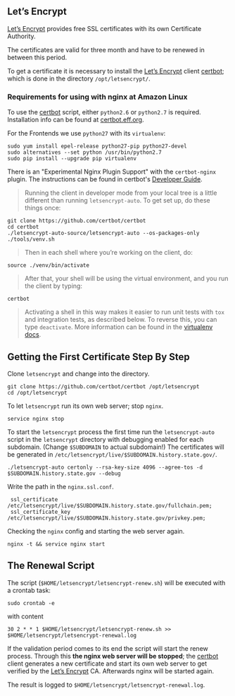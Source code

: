 ## Let’s Encrypt

[Let’s Encrypt] provides free SSL certificates with its own Certificate Authority.

The certificates are valid for three month and have to be renewed in between this period.

To get a certificate it is necessary to install the [Let’s Encrypt] client [certbot]; which is done in the directory `/opt/letsencrypt/`.

### Requirements for using with nginx at Amazon Linux

To use the [certbot] script, either `python2.6` or `python2.7` is required.  
Installation info can be found at [certbot.eff.org](https://certbot.eff.org/#centosrhel6-nginx).

For the Frontends we use `python27` with its `virtualenv`:

~~~shell
sudo yum install epel-release python27-pip python27-devel
sudo alternatives --set python /usr/bin/python2.7
sudo pip install --upgrade pip virtualenv
~~~

There is an "Experimental Nginx Plugin Support" with the `certbot-nginx` plugin. The instructions can be found in certbot's [Developer Guide](https://certbot.eff.org/docs/contributing.html#running-a-local-copy-of-the-client).

> Running the client in developer mode from your local tree is a little different than running `letsencrypt-auto`. To get set up, do these things once:

~~~shell
git clone https://github.com/certbot/certbot
cd certbot
./letsencrypt-auto-source/letsencrypt-auto --os-packages-only
./tools/venv.sh
~~~

> Then in each shell where you’re working on the client, do:

~~~shell
source ./venv/bin/activate
~~~

> After that, your shell will be using the virtual environment, and you run the client by typing:

~~~shell
certbot
~~~

> Activating a shell in this way makes it easier to run unit tests with `tox` and integration tests, as described below. To reverse this, you can type `deactivate`. More information can be found in the [virtualenv docs](https://virtualenv.pypa.io/).

## Getting the First Certificate Step By Step

Clone `letsencrypt` and change into the directory.

~~~shell
git clone https://github.com/certbot/certbot /opt/letsencrypt
cd /opt/letsencrypt
~~~

To let `letsencrypt` run its own web server; stop `nginx`.

~~~shell
service nginx stop
~~~

To start the `letsencrypt` process the first time run the `letsencrypt-auto` script in the `letsencrypt` directory with debugging enabled for each subdomain. (Change `$SUBDOMAIN` to actual subdomain!)
The certificates will be generated in `/etc/letsencrypt/live/$SUBDOMAIN.history.state.gov/`.

~~~shell
./letsencrypt-auto certonly --rsa-key-size 4096 --agree-tos -d $SUBDOMAIN.history.state.gov --debug
~~~

Write the path in the `nginx.ssl.conf`.

     ssl_certificate      /etc/letsencrypt/live/$SUBDOMAIN.history.state.gov/fullchain.pem;
     ssl_certificate_key  /etc/letsencrypt/live/$SUBDOMAIN.history.state.gov/privkey.pem;

Checking the `nginx` config and starting the web server again.

~~~shell
nginx -t && service nginx start
~~~

## The Renewal Script

The script (`$HOME/letsencrypt/letsencrypt-renew.sh`) will be executed with a crontab task:

~~~shell
sudo crontab -e
~~~

with content

~~~text
30 2 * * 1 $HOME/letsencrypt/letsencrypt-renew.sh >> $HOME/letsencrypt/letsencrypt-renewal.log
~~~

If the validation period comes to its end the script will start the renew process. Through this __the nginx web server will be stopped__; the [certbot] client generates a new certificate and start its own web server to get verified by the [Let’s Encrypt] CA. Afterwards nginx will be started again.

The result is logged to `$HOME/letsencrypt/letsencrypt-renewal.log`.

[Let’s Encrypt]: https://letsencrypt.org/
[certbot]: https://github.com/certbot/certbot
